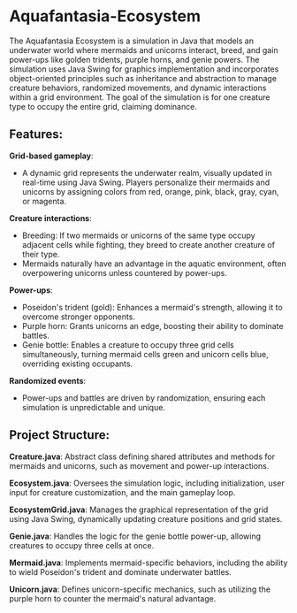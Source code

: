 # Aquafantasia-Ecosystem

The Aquafantasia Ecosystem is a simulation in Java that models an underwater world where mermaids and unicorns interact, breed, and gain power-ups like golden tridents, purple horns, and genie powers. The simulation uses Java Swing for graphics implementation and incorporates object-oriented principles such as inheritance and abstraction to manage creature behaviors, randomized movements, and dynamic interactions within a grid environment. The goal of the simulation is for one creature type to occupy the entire grid, claiming dominance.

## Features:  

**Grid-based gameplay**:
- A dynamic grid represents the underwater realm, visually updated in real-time using Java Swing. Players personalize their mermaids and unicorns by assigning colors from red, orange, pink, black, gray, cyan, or magenta.  

**Creature interactions**:
- Breeding: If two mermaids or unicorns of the same type occupy adjacent cells while fighting, they breed to create another creature of their type.  
- Mermaids naturally have an advantage in the aquatic environment, often overpowering unicorns unless countered by power-ups.  

**Power-ups**:
- Poseidon's trident (gold): Enhances a mermaid's strength, allowing it to overcome stronger opponents.
- Purple horn: Grants unicorns an edge, boosting their ability to dominate battles.
- Genie bottle: Enables a creature to occupy three grid cells simultaneously, turning mermaid cells green and unicorn cells blue, overriding existing occupants.  

**Randomized events**:
- Power-ups and battles are driven by randomization, ensuring each simulation is unpredictable and unique.  

## Project Structure:  

**Creature.java**: Abstract class defining shared attributes and methods for mermaids and unicorns, such as movement and power-up interactions.  

**Ecosystem.java**: Oversees the simulation logic, including initialization, user input for creature customization, and the main gameplay loop.  

**EcosystemGrid.java**: Manages the graphical representation of the grid using Java Swing, dynamically updating creature positions and grid states.  

**Genie.java**: Handles the logic for the genie bottle power-up, allowing creatures to occupy three cells at once.  

**Mermaid.java**: Implements mermaid-specific behaviors, including the ability to wield Poseidon's trident and dominate underwater battles.  

**Unicorn.java**: Defines unicorn-specific mechanics, such as utilizing the purple horn to counter the mermaid's natural advantage.  
